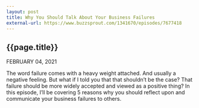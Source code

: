 ```yaml
---
layout: post
title: Why You Should Talk About Your Business Failures
external-url: https://www.buzzsprout.com/1341670/episodes/7677418
---
```


## {{page.title}}

FEBRUARY 04, 2021

The word failure comes with a heavy weight attached. And usually a negative feeling. But what if I told you that that shouldn’t be the case? That failure should be more widely accepted and viewed as a positive thing? In this episode, I’ll be covering 5 reasons why you should reflect upon and communicate your business failures to others.

<div id="buzzsprout-player-7677418"></div>
<script src="https://www.buzzsprout.com/1341670/7677418-why-you-should-talk-about-your-business-failures.js?container_id=buzzsprout-player-7677418&player=small" type="text/javascript" charset="utf-8"></script>
